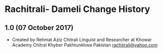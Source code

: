 Rachitrali- Dameli Change History
=======================

1.0 (07 October 2017)
-----------------

* Created by Rehmat Aziz Chitrali Linguist and Researcher at Khowar Academy Chitral Khyber Pakhtunkhwa Pakistan rachitrali@yahoo.com 

